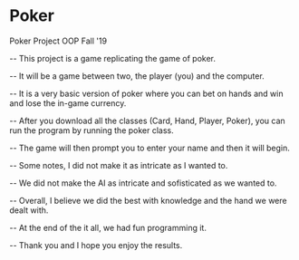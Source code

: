 # Poker
Poker Project OOP Fall '19

-- This project is a game replicating the game of poker. 

-- It will be a game between two, the player (you) and the computer.

-- It is a very basic version of poker where you can bet on hands and win and lose the in-game currency.

-- After you download all the classes (Card, Hand, Player, Poker), you can run the program by running the poker class.

-- The game will then prompt you to enter your name and then it will begin. 

-- Some notes, I did not make it as intricate as I wanted to.

-- We did not make the AI as intricate and sofisticated as we wanted to.

-- Overall, I believe we did the best with knowledge and the hand we were dealt with.

-- At the end of the it all, we had fun programming it.

-- Thank you and I hope you enjoy the results.
